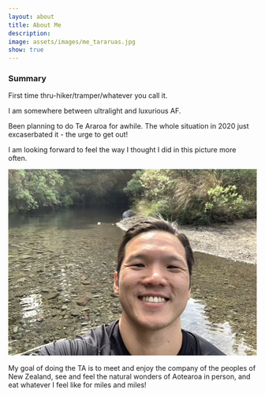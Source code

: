 ```yaml
---
layout: about
title: About Me
description: 
image: assets/images/me_tararuas.jpg
show: true
---
```


### Summary

First time thru-hiker/tramper/whatever you call it.

I am somewhere between ultralight and luxurious AF.

Been planning to do Te Araroa for awhile. The whole situation in 2020 just excaserbated it - the urge to get  out!

I am looking forward to feel the way I thought I did in this picture more often.  

![me with a smile in front of nature](assets/images/me_nationalpark.jpg)

My goal of doing the TA is to meet and enjoy the company of the peoples of New Zealand, see and feel the natural wonders of Aotearoa in person, and eat whatever I feel like for miles and miles!
